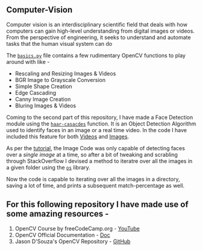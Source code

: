 ## Computer-Vision
Computer vision is an interdisciplinary scientific field that deals with how computers can gain high-level understanding from digital images or videos.
From the perspective of engineering, it seeks to understand and automate tasks that the human visual system can do

The [`basics.py`](https://github.com/souvik0306/computer-vision/blob/master/basics.py) file contains a few rudimentary OpenCV functions to play around with like - 
- Rescaling and Resizing Images & Videos
- BGR Image to Grayscale Conversion
- Simple Shape Creation
- Edge Cascading
- Canny Image Creation
- Bluring Images & Videos

Coming to the second part of this repository, I have made a Face Detection module using the [`haar-casacdes`](https://github.com/opencv/opencv/tree/master/data/haarcascades) function. It is an Object Detection Algorithm used to identify faces in an image or a real time video. In the code I have included this feature for both [Videos](https://github.com/souvik0306/computer-vision/blob/master/Face%20Detection%20over%20Video.py) and [Images](https://github.com/souvik0306/computer-vision/blob/master/Face%20Detection%20over%20Image.py). 

As per the <a href = #Videos> tutorial</a>, the Image Code was only capable of detecting faces over a *single image* at a time, so after a bit of tweaking and scrabling through StackOverflow I devised a method to iteratre over all the images in a given folder using the [`os`](https://docs.python.org/3/library/os.html) library. 

Now the code is capable to iterating over all the images in a directory, saving a lot of time, and prints a subsequent match-percentage as well.

## For this following repository I have made use of some amazing resources - <section id="Videos">
1. OpenCV Course by freeCodeCamp.org - [YouTube](https://www.youtube.com/watch?v=oXlwWbU8l2o&ab_channel=freeCodeCamp.org)
2. OpenCV Official Documentation - [Doc](https://docs.opencv.org/4.5.3/)
3. Jason D'Souza's OpenCV Repository - [GitHub](https://github.com/jasmcaus/opencv-course)
